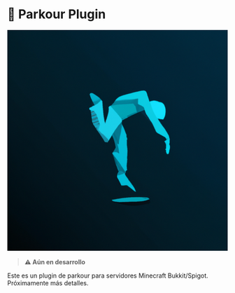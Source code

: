 # 🏃 Parkour Plugin

![Parkour Banner](./assets/manParkour.png)

> **⚠️ Aún en desarrollo**

Este es un plugin de parkour para servidores Minecraft Bukkit/Spigot. Próximamente más detalles.
